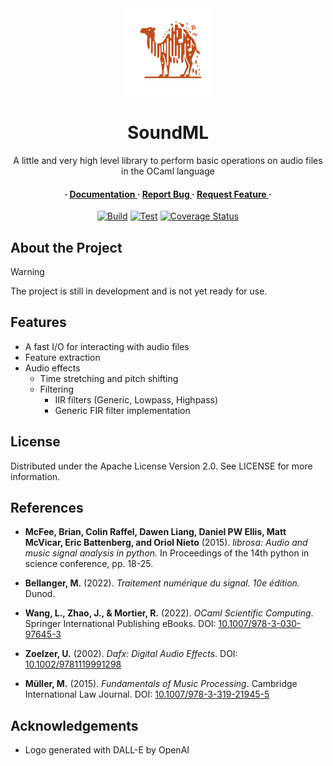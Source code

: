<div align='center'>

<img src="soundml_logo.svg" width="140px" alt="SoundML Logo">

<h1>SoundML</h1>
<p>A little and very high level library to perform basic operations on audio files in the OCaml language</p>

<h4> <span> · </span> <a href="https://github.com/gabyfle/SoundML/blob/master/README.md"> Documentation </a> <span> · </span> <a href="https://github.com/gabyfle/SoundML/issues"> Report Bug </a> <span> · </span> <a href="https://github.com/gabyfle/SoundML/issues"> Request Feature </a> · </h4>

[![Build](https://github.com/gabyfle/SoundML/actions/workflows/build.yml/badge.svg)](https://github.com/gabyfle/SoundML/actions/workflows/build.yml)
[![Test](https://github.com/gabyfle/SoundML/actions/workflows/test.yml/badge.svg)](https://github.com/gabyfle/SoundML/actions/workflows/test.yml)
[![Coverage Status](https://coveralls.io/repos/github/gabyfle/SoundML/badge.svg)](https://coveralls.io/github/gabyfle/SoundML)
</div>

## About the Project

> [!WARNING]
> The project is still in development and is not yet ready for use.

## Features
 - A fast I/O for interacting with audio files
 - Feature extraction
 - Audio effects
   - Time stretching and pitch shifting
   - Filtering
     - IIR filters (Generic, Lowpass, Highpass)
     - Generic FIR filter implementation

## License

Distributed under the Apache License Version 2.0. See LICENSE for more information.

## References

- **McFee, Brian, Colin Raffel, Dawen Liang, Daniel PW Ellis, Matt McVicar, Eric Battenberg, and Oriol Nieto** (2015). *librosa: Audio and music signal analysis in python.* In Proceedings of the 14th python in science conference, pp. 18-25.

- **Bellanger, M.** (2022). *Traitement numérique du signal. 10e édition.* Dunod.

- **Wang, L., Zhao, J., & Mortier, R.** (2022). *OCaml Scientific Computing*. Springer International Publishing eBooks. DOI: [10.1007/978-3-030-97645-3](https://doi.org/10.1007/978-3-030-97645-3)

- **Zoelzer, U.** (2002). *Dafx: Digital Audio Effects*. DOI: [10.1002/9781119991298](https://doi.org/10.1002/9781119991298)

- **Müller, M.** (2015). *Fundamentals of Music Processing*. Cambridge International Law Journal. DOI: [10.1007/978-3-319-21945-5](https://doi.org/10.1007/978-3-319-21945-5)

## Acknowledgements

* Logo generated with DALL-E by OpenAI

